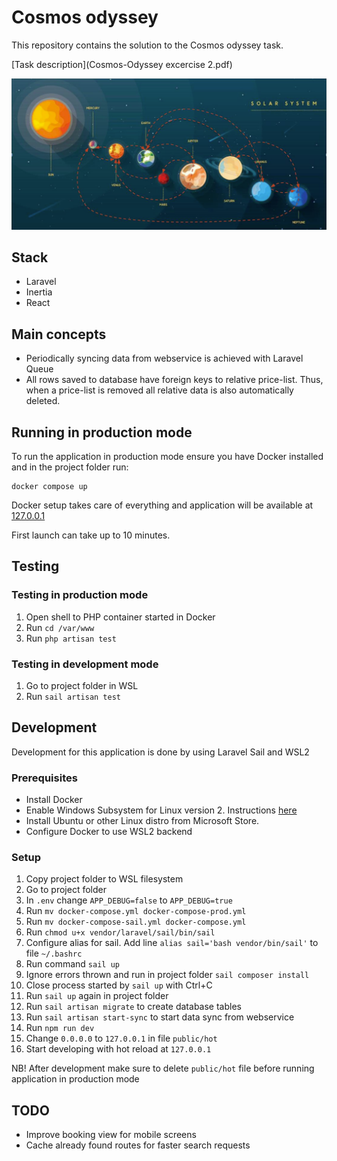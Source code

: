 # Cosmos odyssey

This repository contains the solution to the Cosmos odyssey task. 

[Task description](Cosmos-Odyssey excercise 2.pdf)


![Employee data](/public/images/solar-system.png "Employee Data title")

## Stack
* Laravel
* Inertia
* React

## Main concepts
* Periodically syncing data from webservice is achieved with Laravel Queue
* All rows saved to database have foreign keys to relative price-list. Thus, when a price-list is removed all relative data is also automatically deleted.

## Running in production mode
To run the application in production mode ensure you have Docker installed and in the project folder run:
```
docker compose up
```
Docker setup takes care of everything and application will be available at [127.0.0.1](127.0.0.1)

First launch can take up to 10 minutes.


## Testing
### Testing in production mode
1) Open shell to PHP container started in Docker
2) Run `cd /var/www`
3) Run `php artisan test`

### Testing in development mode
1) Go to project folder in WSL
2) Run `sail artisan test`

## Development
Development for this application is done by using Laravel Sail and WSL2
### Prerequisites
* Install Docker
* Enable Windows Subsystem for Linux version 2. Instructions [here](https://www.omgubuntu.co.uk/how-to-install-wsl2-on-windows-10)
* Install Ubuntu or other Linux distro from Microsoft Store.
* Configure Docker to use WSL2 backend
### Setup
1) Copy project folder to WSL filesystem
2) Go to project folder
3) In `.env` change `APP_DEBUG=false` to `APP_DEBUG=true`
4) Run `mv docker-compose.yml docker-compose-prod.yml`
5) Run `mv docker-compose-sail.yml docker-compose.yml`
6) Run `chmod u+x vendor/laravel/sail/bin/sail`
7) Configure alias for sail. Add line `alias sail='bash vendor/bin/sail'` to file `~/.bashrc`
8) Run command `sail up`
9) Ignore errors thrown and run in project folder `sail composer install`
10) Close process started by `sail up` with Ctrl+C
11) Run `sail up` again in project folder
12) Run `sail artisan migrate` to create database tables
13) Run `sail artisan start-sync` to start data sync from webservice
14) Run `npm run dev`
15) Change `0.0.0.0` to `127.0.0.1` in file `public/hot`
16) Start developing with hot reload at `127.0.0.1`

NB!
After development make sure to delete `public/hot` file before running application in production mode

## TODO
* Improve booking view for mobile screens
* Cache already found routes for faster search requests
